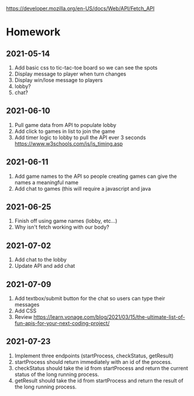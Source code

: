 https://developer.mozilla.org/en-US/docs/Web/API/Fetch_API

# Homework
## 2021-05-14
1. Add basic css to tic-tac-toe board so we can see the spots
1. Display message to player when turn changes
1. Display win/lose message to players
1. lobby?
1. chat?

## 2021-06-10
1. Pull game data from API to populate lobby
1. Add click to games in list to join the game
1. Add timer logic to lobby to pull the API ever 3 seconds https://www.w3schools.com/js/js_timing.asp

## 2021-06-11
1. Add game names to the API so people creating games can give the names a meaningful name
1. Add chat to games (this will require a javascript and java

## 2021-06-25
1. Finish off using game names (lobby, etc...)
1. Why isn't fetch working with our body?

## 2021-07-02
1. Add chat to the lobby
1. Update API and add chat

## 2021-07-09
1. Add textbox/submit button for the chat so users can type their messages
1. Add CSS
1. Review https://learn.vonage.com/blog/2021/03/15/the-ultimate-list-of-fun-apis-for-your-next-coding-project/

## 2021-07-23
1. Implement three endpoints (startProcess, checkStatus, getResult)
1. startProcess should return immediately with an id of the process.
1. checkStatus should take the id from startProcess and return the current status of the long running process.
1. getResult should take the id from startProcess and return the result of the long running process.

